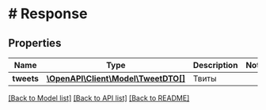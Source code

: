 # # Response

## Properties

Name | Type | Description | Notes
------------ | ------------- | ------------- | -------------
**tweets** | [**\OpenAPI\Client\Model\TweetDTO[]**](TweetDTO.md) | Твиты |

[[Back to Model list]](../../README.md#models) [[Back to API list]](../../README.md#endpoints) [[Back to README]](../../README.md)
